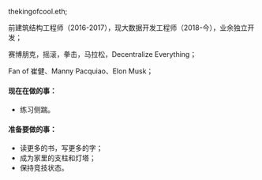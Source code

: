 thekingofcool.eth;

前建筑结构工程师（2016-2017），现大数据开发工程师（2018-今），业余独立开发；

赛博朋克，摇滚，拳击，马拉松，Decentralize Everything；

Fan of 崔健、Manny Pacquiao、Elon Musk；

#### 现在在做的事：

- 练习侧踹。

#### 准备要做的事：

- 读更多的书，写更多的字；
- 成为家里的支柱和灯塔；
- 保持竞技状态。
